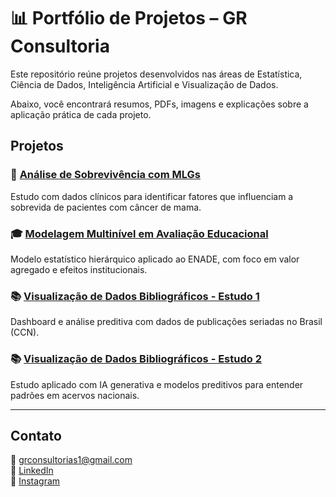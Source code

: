 # 📊 Portfólio de Projetos – GR Consultoria

Este repositório reúne projetos desenvolvidos nas áreas de Estatística, Ciência de Dados, Inteligência Artificial e Visualização de Dados.

Abaixo, você encontrará resumos, PDFs, imagens e explicações sobre a aplicação prática de cada projeto.

## Projetos

### 🧪 [Análise de Sobrevivência com MLGs](./analise-sobrevivencia-mlg/resumo.md)
Estudo com dados clínicos para identificar fatores que influenciam a sobrevida de pacientes com câncer de mama.

### 🎓 [Modelagem Multinível em Avaliação Educacional](./modelagem-multinivel-enade/resumo.md)
Modelo estatístico hierárquico aplicado ao ENADE, com foco em valor agregado e efeitos institucionais.

### 📚 [Visualização de Dados Bibliográficos - Estudo 1](./dados-bibliograficos-ccn1/resumo.md)
Dashboard e análise preditiva com dados de publicações seriadas no Brasil (CCN).

### 📚 [Visualização de Dados Bibliográficos - Estudo 2](./dados-bibliograficos-ccn2/resumo.md)
Estudo aplicado com IA generativa e modelos preditivos para entender padrões em acervos nacionais.

---

## Contato

📧 grconsultorias1@gmail.com  
📱 [LinkedIn](https://linkedin.com/in/seuperfil)  
📸 [Instagram](https://instagram.com/grconsultoria)  
